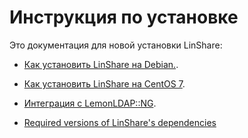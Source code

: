 # Инструкция по установке

Это документация для новой установки LinShare:  

* [Как установить LinShare на Debian.](linshare-install-debian.md).

* [Как установить LinShare на CentOS 7](linshare-install-centos.md).

* [Интеграция с LemonLDAP::NG](../../EN/installation/sso.md).

* [Required versions of LinShare's dependencies](requirements.md)